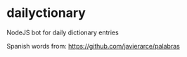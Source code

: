 # dailyctionary
NodeJS bot for daily dictionary entries 


Spanish words from: https://github.com/javierarce/palabras